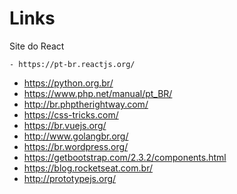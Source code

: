 # Links

Site do React
```
- https://pt-br.reactjs.org/
```
- https://python.org.br/
- https://www.php.net/manual/pt_BR/
- http://br.phptherightway.com/
- https://css-tricks.com/
- https://br.vuejs.org/
- http://www.golangbr.org/
- https://br.wordpress.org/
- https://getbootstrap.com/2.3.2/components.html
- https://blog.rocketseat.com.br/
- http://prototypejs.org/
